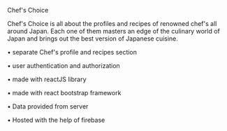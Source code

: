 Chef's Choice

Chef's Choice is all about the profiles and recipes of renowned chef's all around Japan. Each one of them masters an edge of the culinary world of Japan and brings out the best version of Japanese cuisine.

• separate Chef's profile and recipes section

• user authentication and authorization

• made with reactJS library

• made with react bootstrap framework

• Data provided from server

• Hosted with the help of firebase
